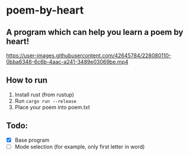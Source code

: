 # poem-by-heart

## A program which can help you learn a poem by heart!

https://user-images.githubusercontent.com/42645784/228080110-0bba6348-6c6b-4aac-a241-3489e03069be.mp4

## How to run
1. Install rust (from rustup)
2. Run `cargo run --release`
3. Place your poem into poem.txt

## Todo:
- [x] Base program
- [ ] Mode selection (for example, only first letter in word)
